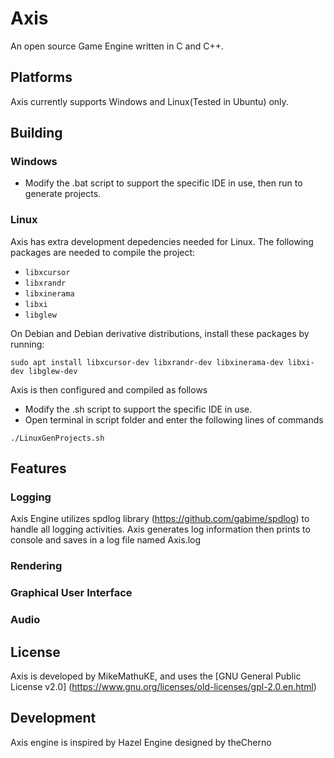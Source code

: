 # Axis
An open source Game Engine written in C and C++.

## Platforms
Axis currently supports Windows and Linux(Tested in Ubuntu) only.

## Building

### Windows
- Modify the .bat script to support the specific IDE in use, then run to generate projects.

### Linux
Axis has extra development depedencies needed for Linux. The following packages are needed to compile the project:

- `libxcursor`
- `libxrandr`
- `libxinerama`
- `libxi`
- `libglew`

On Debian and Debian derivative distributions, install these packages by running:

`sudo apt install libxcursor-dev libxrandr-dev libxinerama-dev libxi-dev libglew-dev`

Axis is then configured and compiled as follows
- Modify the .sh script to support the specific IDE in use.
- Open terminal in script folder and enter the following lines of commands
```
./LinuxGenProjects.sh
```

## Features

### Logging
Axis Engine utilizes spdlog library (https://github.com/gabime/spdlog) to handle all logging activities. Axis generates log information
then prints to console and saves in a log file named Axis.log

### Rendering

### Graphical User Interface

### Audio

## License
Axis is developed by MikeMathuKE, and uses the [GNU General Public License v2.0] (https://www.gnu.org/licenses/old-licenses/gpl-2.0.en.html)

## Development
Axis engine is inspired by Hazel Engine designed by theCherno
